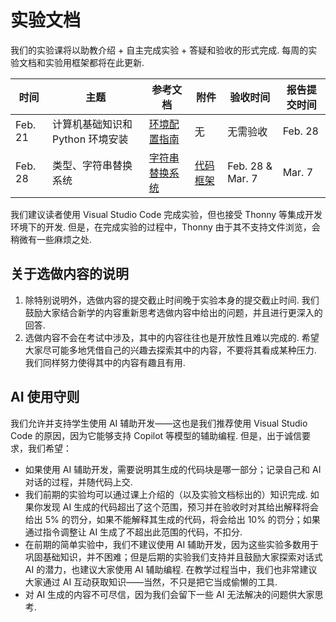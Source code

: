 # 实验文档

我们的实验课将以助教介绍 + 自主完成实验 + 答疑和验收的形式完成. 每周的实验文档和实验用框架都将在此更新.

| 时间 | 主题 | 参考文档 | 附件 | 验收时间 | 报告提交时间 |
| --- | --- | --- | --- | --- | --- |
| Feb. 21 | 计算机基础知识和 Python 环境安装 | [环境配置指南](00env.md) | 无 | 无需验收 | Feb. 28 |
| Feb. 28 | 类型、字符串替换系统 | [字符串替换系统](01string.md) | [代码框架](appendum/lab2.zip) | Feb. 28 & Mar. 7 | Mar. 7 |

我们建议读者使用 Visual Studio Code 完成实验，但也接受 Thonny 等集成开发环境下的开发. 但是，在完成实验的过程中，Thonny 由于其不支持文件浏览，会稍微有一些麻烦之处.

## 关于选做内容的说明

1. 除特别说明外，选做内容的提交截止时间晚于实验本身的提交截止时间. 我们鼓励大家结合新学的内容重新思考选做内容中给出的问题，并且进行更深入的回答.
2. 选做内容不会在考试中涉及，其中的内容往往也是开放性且难以完成的. 希望大家尽可能多地凭借自己的兴趣去探索其中的内容，不要将其看成某种压力. 我们同样努力使得其中的内容有趣且有用.

## AI 使用守则

我们允许并支持学生使用 AI 辅助开发——这也是我们推荐使用 Visual Studio Code 的原因，因为它能够支持 Copilot 等模型的辅助编程. 但是，出于诚信要求，我们希望：

- 如果使用 AI 辅助开发，需要说明其生成的代码块是哪一部分；记录自己和 AI 对话的过程，并随代码上交.
- 我们前期的实验均可以通过课上介绍的（以及实验文档标出的）知识完成. 如果你发现 AI 生成的代码超出了这个范围，预习并在验收时对其给出解释将会给出 5% 的罚分，如果不能解释其生成的代码，将会给出 10% 的罚分；如果通过指令调整让 AI 生成了不超出此范围的代码，不扣分.
- 在前期的简单实验中，我们不建议使用 AI 辅助开发，因为这些实验多数用于巩固基础知识，并不困难；但是后期的实验我们支持并且鼓励大家探索对话式 AI 的潜力，也建议大家使用 AI 辅助编程. 在教学过程当中，我们也非常建议大家通过 AI 互动获取知识——当然，不只是把它当成偷懒的工具.
- 对 AI 生成的内容不可尽信，因为我们会留下一些 AI 无法解决的问题供大家思考.